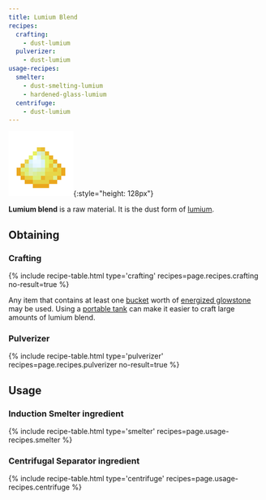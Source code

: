 ```yaml
---
title: Lumium Blend
recipes:
  crafting:
    - dust-lumium
  pulverizer:
    - dust-lumium
usage-recipes:
  smelter:
    - dust-smelting-lumium
    - hardened-glass-lumium
  centrifuge:
    - dust-lumium
---
```


![Lumium blend](/assets/images/thermal-foundation/dust-lumium.png){:style="height: 128px"}


**Lumium blend** is a raw material. It is the dust form of
[lumium](/docs/thermal-foundation/items/materials/ingots/lumium-ingot/).


Obtaining
---------

### Crafting
{% include recipe-table.html type='crafting' recipes=page.recipes.crafting no-result=true %}

Any item that contains at least one
[bucket](https://minecraft.gamepedia.com/Bucket) worth of [energized
glowstone](/docs/thermal-foundation/fluids/molten/energized-glowstone/) may be
used. Using a [portable tank](/docs/thermal-expansion/storage/portable-tank/)
can make it easier to craft large amounts of lumium blend.

### Pulverizer
{% include recipe-table.html type='pulverizer' recipes=page.recipes.pulverizer no-result=true %}


Usage
-----

### Induction Smelter ingredient
{% include recipe-table.html type='smelter' recipes=page.usage-recipes.smelter %}

### Centrifugal Separator ingredient
{% include recipe-table.html type='centrifuge' recipes=page.usage-recipes.centrifuge %}
